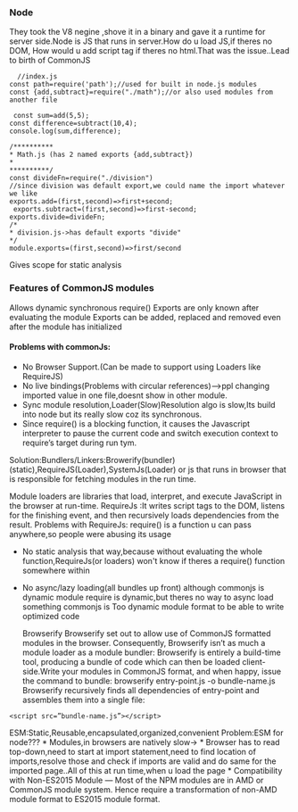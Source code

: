 ### Node
They took the V8 negine ,shove it in a binary and gave it a runtime for server side.Node is JS that runs in server.How do u load JS,if theres no DOM,
How would u add script tag if theres no html.That was the issue..Lead to birth of CommonJS

  
  ```
    //index.js
  const path=require('path');//used for built in node.js modules
  const {add,subtract}=require("./math");//or also used modules from another file
  
   const sum=add(5,5);
const difference=subtract(10,4);
console.log(sum,difference);

/**********
* Math.js (has 2 named exports {add,subtract})
*
**********/
const divideFn=require("./division")
  //since division was default export,we could name the import whatever we like
  exports.add=(first,second)=>first+second;
   exports.subtract=(first,second)=>first-second;
exports.divide=divideFn;
/*
* division.js->has default exports "divide"
*/
module.exports=(first,second)=>first/second
  
  ```
  Gives scope for static analysis
  
  ### Features of CommonJS modules
Allows dynamic synchronous require()
Exports are only known after evaluating the module
Exports can be added, replaced and removed even after the module has initialized
  
 #### Problems with commonJs:
   
   * No Browser Support.(Can be made to support using Loaders like RequireJS)
   * No live bindings(Problems with circular references)-->ppl changing imported value in one file,doesnt show in other module.
   * Sync module resolution,Loader(Slow)Resolution algo is slow,Its build into node but its really slow coz its synchronous.
   * Since require() is a blocking function, it causes the Javascript interpreter to pause the current code and switch execution context to require’s target
     during run tym.
   
  Solution:Bundlers/Linkers:Browerify(bundler)(static),RequireJS(Loader),SystemJs(Loader) or js that runs in browser that is 
  responsible for fetching modules in the run time.
  
  Module loaders are libraries that load, interpret, and execute JavaScript in the browser at run-time.
  RequireJs :It writes script tags to the DOM, listens for the finishing event, and then recursively loads dependencies from the result.
  Problems with RequireJs:
require() is a function u can pass anywhere,so people were abusing its usage
- No static analysis that way,because without evaluating the whole function,RequireJs(or loaders) won't know if theres a require() function somewhere within
- No async/lazy loading(all bundles up front) although commonjs is dynamic module
  require is dynamic,but theres no way to async load something
  commonjs is Too dynamic module format to be able to write optimized code
  
  Browserify
  Browserify set out to allow use of CommonJS formatted modules in the browser. Consequently, Browserify isn’t as much a module loader as a module bundler: Browserify is entirely a build-time tool, producing a bundle of code which can then be loaded client-side.Write your modules in CommonJS format, and when happy, issue the command to bundle:
browserify entry-point.js -o bundle-name.js
Browserify recursively finds all dependencies of entry-point and assembles them into a single file:
```
<script src=”bundle-name.js”></script>
```
  
  ESM:Static,Reusable,encapsulated,organized,convenient
  Problem:ESM for node???
    * Modules,in browsers are natively slow-><script type="module" src="module.js"></script>
    * Browser has to read top-down,need to start at import statement,need to find location of imports,resolve those and check 
    if imports are valid and do same for the imported page..All of this at run time,when u load the page
    * Compatibility with Non-ES2015 Module — Most of the NPM modules are in AMD or CommonJS module system. Hence require a transformation of non-AMD module format to ES2015 module format.
